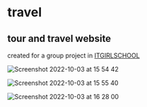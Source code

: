 # travel
## tour and travel website
   
   
created for a group project in [ITGIRLSCHOOL](https://itgirlschool.com/)

![Screenshot 2022-10-03 at 15 54 42](https://user-images.githubusercontent.com/85016619/193615091-66251e22-2300-48c6-9d1c-03b88ef94630.png)

![Screenshot 2022-10-03 at 15 55 40](https://user-images.githubusercontent.com/85016619/193615132-35fa86bc-f496-4db4-a9aa-e74dbd13a4f8.png)

![Screenshot 2022-10-03 at 16 28 00](https://user-images.githubusercontent.com/85016619/193615133-397c83a1-4d59-48fb-8cdd-2468250d84b3.png)
